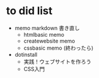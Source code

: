 # to did list
* memo markdown 書き直し
  + htmlbasic memo
  + createwebsite memo
  + cssbasic memo (終わったら)
* dotinstall
  + 実践！ウェブサイトを作ろう
  + CSS入門
